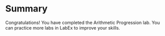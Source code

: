 # Summary

Congratulations! You have completed the Arithmetic Progression lab. You can practice more labs in LabEx to improve your skills.
